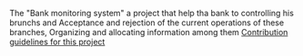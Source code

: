 The "Bank monitoring system" a project that help tha bank to controlling his brunchs and Acceptance and rejection of the current operations of these branches, Organizing and allocating information among them
[Contribution guidelines for this project](1.PNG)
